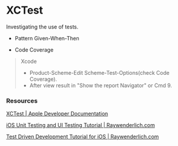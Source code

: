 # XCTest
Investigating the use of tests.

- Pattern Given-When-Then

- Code Coverage
> Xcode
> 
> - Product-Scheme-Edit Scheme-Test-Options(check Code Coverage).
> - After view result in "Show the report Navigator" or Cmd 9.

### Resources
[XCTest | Apple Developer Documentation](https://developer.apple.com/documentation/xctest)

[iOS Unit Testing and UI Testing Tutorial | Raywenderlich.com](https://www.raywenderlich.com/960290-ios-unit-testing-and-ui-testing-tutorial)

[Test Driven Development Tutorial for iOS | Raywenderlich.com](https://www.raywenderlich.com/5522-test-driven-development-tutorial-for-ios-getting-started)
